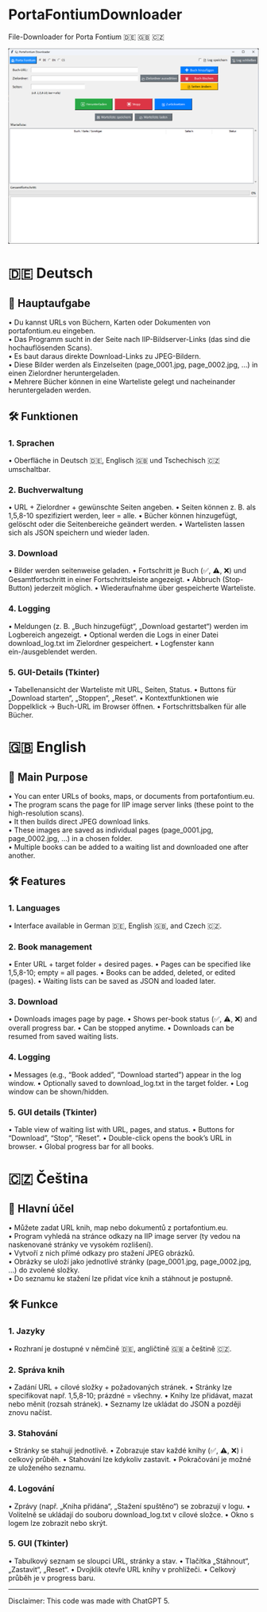 # PortaFontiumDownloader
File-Downloader for Porta Fontium 🇩🇪 🇬🇧 🇨🇿

![alt text](https://github.com/Testatost/Porta-Fontium-Downloader/blob/main/pfdownloader.png?raw=true)

# 🇩🇪 Deutsch

## 🔑 Hauptaufgabe

•	  Du kannst URLs von Büchern, Karten oder Dokumenten von portafontium.eu eingeben.  
•	  Das Programm sucht in der Seite nach IIP-Bildserver-Links (das sind die hochauflösenden Scans).  
•	  Es baut daraus direkte Download-Links zu JPEG-Bildern.  
•	  Diese Bilder werden als Einzelseiten (page_0001.jpg, page_0002.jpg, …) in einen Zielordner heruntergeladen.  
•	  Mehrere Bücher können in eine Warteliste gelegt und nacheinander heruntergeladen werden.  

## 🛠️ Funktionen
### 1.	Sprachen
•	 Oberfläche in Deutsch 🇩🇪, Englisch 🇬🇧 und Tschechisch 🇨🇿 umschaltbar.
### 2.	Buchverwaltung
•	 URL + Zielordner + gewünschte Seiten angeben.
•	 Seiten können z. B. als 1,5,8-10 spezifiziert werden, leer = alle.
•	 Bücher können hinzugefügt, gelöscht oder die Seitenbereiche geändert werden.
•	 Wartelisten lassen sich als JSON speichern und wieder laden.
### 3.	Download
•	 Bilder werden seitenweise geladen.
•	 Fortschritt je Buch (✅, ⚠️, ❌) und Gesamtfortschritt in einer Fortschrittsleiste angezeigt.
•	 Abbruch (Stop-Button) jederzeit möglich.
•	 Wiederaufnahme über gespeicherte Warteliste.
### 4.	Logging
•	 Meldungen (z. B. „Buch hinzugefügt“, „Download gestartet“) werden im Logbereich angezeigt.
•	 Optional werden die Logs in einer Datei download_log.txt im Zielordner gespeichert.
•	 Logfenster kann ein-/ausgeblendet werden.
### 5.	GUI-Details (Tkinter)
•	 Tabellenansicht der Warteliste mit URL, Seiten, Status.
•	 Buttons für „Download starten“, „Stoppen“, „Reset“.
•	 Kontextfunktionen wie Doppelklick → Buch-URL im Browser öffnen.
•	 Fortschrittsbalken für alle Bücher.

# 🇬🇧 English
## 🔑 Main Purpose
•	You can enter URLs of books, maps, or documents from portafontium.eu.  
•	The program scans the page for IIP image server links (these point to the high-resolution scans).  
•	It then builds direct JPEG download links.  
•	These images are saved as individual pages (page_0001.jpg, page_0002.jpg, …) in a chosen folder.  
•	Multiple books can be added to a waiting list and downloaded one after another.  

## 🛠️ Features
### 1.	Languages
•	 Interface available in German 🇩🇪, English 🇬🇧, and Czech 🇨🇿.
### 2.	Book management
•	 Enter URL + target folder + desired pages.
•	 Pages can be specified like 1,5,8-10; empty = all pages.
•	 Books can be added, deleted, or edited (pages).
•	 Waiting lists can be saved as JSON and loaded later.
### 3.	Download
•	 Downloads images page by page.
•	 Shows per-book status (✅, ⚠️, ❌) and overall progress bar.
•	 Can be stopped anytime.
•	 Downloads can be resumed from saved waiting lists.
### 4.	Logging
•	 Messages (e.g., “Book added”, “Download started”) appear in the log window.
•	 Optionally saved to download_log.txt in the target folder.
•	 Log window can be shown/hidden.
### 5.	GUI details (Tkinter)
•	 Table view of waiting list with URL, pages, and status.
•	 Buttons for “Download”, “Stop”, “Reset”.
•	 Double-click opens the book’s URL in browser.
•	 Global progress bar for all books.

# 🇨🇿 Čeština
## 🔑 Hlavní účel
•	Můžete zadat URL knih, map nebo dokumentů z portafontium.eu.  
•	Program vyhledá na stránce odkazy na IIP image server (ty vedou na naskenované stránky ve vysokém rozlišení).  
•	Vytvoří z nich přímé odkazy pro stažení JPEG obrázků.  
•	Obrázky se uloží jako jednotlivé stránky (page_0001.jpg, page_0002.jpg, …) do zvolené složky.  
•	Do seznamu ke stažení lze přidat více knih a stáhnout je postupně.  

## 🛠️ Funkce
### 1.	Jazyky
•	 Rozhraní je dostupné v němčině 🇩🇪, angličtině 🇬🇧 a češtině 🇨🇿.
### 2.	Správa knih
•	 Zadání URL + cílové složky + požadovaných stránek.
•	 Stránky lze specifikovat např. 1,5,8-10; prázdné = všechny.
•	 Knihy lze přidávat, mazat nebo měnit (rozsah stránek).
•	 Seznamy lze ukládat do JSON a později znovu načíst.
### 3.	Stahování
•	 Stránky se stahují jednotlivě.
•	 Zobrazuje stav každé knihy (✅, ⚠️, ❌) i celkový průběh.
•	 Stahování lze kdykoliv zastavit.
•	 Pokračování je možné ze uloženého seznamu.
### 4.	Logování
•	 Zprávy (např. „Kniha přidána“, „Stažení spuštěno“) se zobrazují v logu.
•	 Volitelně se ukládají do souboru download_log.txt v cílové složce.
•	 Okno s logem lze zobrazit nebo skrýt.
### 5.	GUI (Tkinter)
•	 Tabulkový seznam se sloupci URL, stránky a stav.
•	 Tlačítka „Stáhnout“, „Zastavit“, „Reset“.
•	 Dvojklik otevře URL knihy v prohlížeči.
•	 Celkový průběh je v progress baru.

------------------------------------------------------------------------------------------------------------------------

Disclaimer: This code was made with ChatGPT 5.
